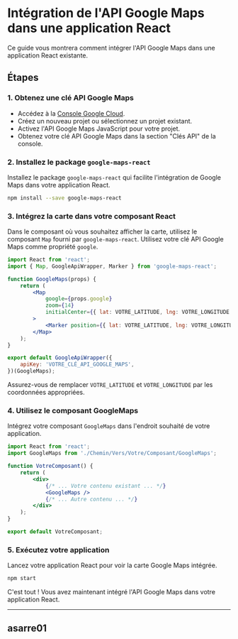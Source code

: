 # Intégration de l'API Google Maps dans une application React

Ce guide vous montrera comment intégrer l'API Google Maps dans une application React existante.

## Étapes

### 1. Obtenez une clé API Google Maps

- Accédez à la [Console Google Cloud](https://console.cloud.google.com/).
- Créez un nouveau projet ou sélectionnez un projet existant.
- Activez l'API Google Maps JavaScript pour votre projet.
- Obtenez votre clé API Google Maps dans la section "Clés API" de la console.

### 2. Installez le package `google-maps-react`

Installez le package `google-maps-react` qui facilite l'intégration de Google Maps dans votre application React.

```bash
npm install --save google-maps-react
```

### 3. Intégrez la carte dans votre composant React

Dans le composant où vous souhaitez afficher la carte, utilisez le composant `Map` fourni par `google-maps-react`. Utilisez votre clé API Google Maps comme propriété `google`.

```jsx
import React from 'react';
import { Map, GoogleApiWrapper, Marker } from 'google-maps-react';

function GoogleMaps(props) {
    return (
        <Map
            google={props.google}
            zoom={14}
            initialCenter={{ lat: VOTRE_LATITUDE, lng: VOTRE_LONGITUDE }} 
        >
            <Marker position={{ lat: VOTRE_LATITUDE, lng: VOTRE_LONGITUDE }} /> 
        </Map>
    );
}

export default GoogleApiWrapper({
    apiKey: 'VOTRE_CLÉ_API_GOOGLE_MAPS',
})(GoogleMaps);
```

Assurez-vous de remplacer `VOTRE_LATITUDE` et `VOTRE_LONGITUDE` par les coordonnées appropriées.

### 4. Utilisez le composant GoogleMaps

Intégrez votre composant `GoogleMaps` dans l'endroit souhaité de votre application.

```jsx
import React from 'react';
import GoogleMaps from './Chemin/Vers/Votre/Composant/GoogleMaps';

function VotreComposant() {
    return (
        <div>
            {/* ... Votre contenu existant ... */}
            <GoogleMaps />
            {/* ... Autre contenu ... */}
        </div>
    );
}

export default VotreComposant;
```

### 5. Exécutez votre application

Lancez votre application React pour voir la carte Google Maps intégrée.

```bash
npm start
```

C'est tout ! Vous avez maintenant intégré l'API Google Maps dans votre application React.

---
## asarre01

